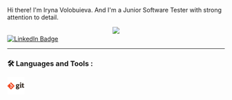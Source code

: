 Hi there! I'm Iryna Volobuieva.
And I'm a Junior Software Tester with strong attention to detail. 

<div id="header" align="center">
  <img src= "https://media.giphy.com/media/VekcnHOwOI5So/giphy.gif" width="200"/>
</div>
<div id="badges">
  <a href="your-linkedin-URL">
    <img src="https://img.shields.io/badge/LinkedIn-blue?style=for-the-badge&logo=linkedin&logoColor=white" alt="LinkedIn Badge"/>
  </a>
</div>

---

### :hammer_and_wrench: Languages and Tools :
<div>
  <img src="https://github.com/devicons/devicon/blob/master/icons/git/git-original-wordmark.svg" title="Git" **alt="Git" width="40" height="40"/>
</div>
